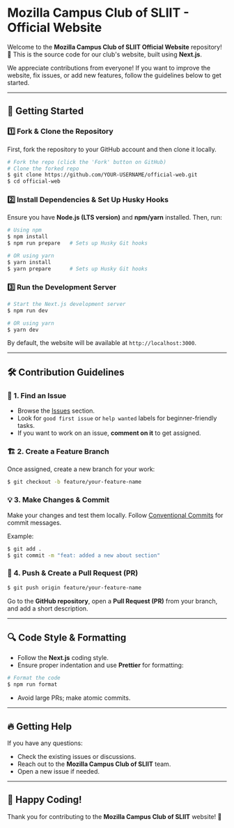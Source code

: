 # Mozilla Campus Club of SLIIT - Official Website

Welcome to the **Mozilla Campus Club of SLIIT Official Website** repository! 🚀 This is the source code for our club's website, built using **Next.js**.

We appreciate contributions from everyone! If you want to improve the website, fix issues, or add new features, follow the guidelines below to get started.

---

## 🚀 Getting Started

### 1️⃣ Fork & Clone the Repository

First, fork the repository to your GitHub account and then clone it locally.

```sh
# Fork the repo (click the 'Fork' button on GitHub)
# Clone the forked repo
$ git clone https://github.com/YOUR-USERNAME/official-web.git
$ cd official-web
```

### 2️⃣ Install Dependencies & Set Up Husky Hooks

Ensure you have **Node.js (LTS version)** and **npm/yarn** installed. Then, run:

```sh
# Using npm
$ npm install
$ npm run prepare   # Sets up Husky Git hooks

# OR using yarn
$ yarn install
$ yarn prepare      # Sets up Husky Git hooks
```

### 3️⃣ Run the Development Server

```sh
# Start the Next.js development server
$ npm run dev

# OR using yarn
$ yarn dev
```

By default, the website will be available at `http://localhost:3000`.

---

## 🛠 Contribution Guidelines

### 🔖 1. Find an Issue

- Browse the [Issues](https://github.com/Mozilla-Campus-Club-of-SLIIT/official-web/issues) section.
- Look for `good first issue` or `help wanted` labels for beginner-friendly tasks.
- If you want to work on an issue, **comment on it** to get assigned.

### 🏗 2. Create a Feature Branch

Once assigned, create a new branch for your work:

```sh
$ git checkout -b feature/your-feature-name
```

### 💡 3. Make Changes & Commit

Make your changes and test them locally. Follow [Conventional Commits](https://www.conventionalcommits.org/) for commit messages.

Example:

```sh
$ git add .
$ git commit -m "feat: added a new about section"
```

### 📌 4. Push & Create a Pull Request (PR)

```sh
$ git push origin feature/your-feature-name
```

Go to the **GitHub repository**, open a **Pull Request (PR)** from your branch, and add a short description.

---

## 🔍 Code Style & Formatting

- Follow the **Next.js** coding style.
- Ensure proper indentation and use **Prettier** for formatting:

```sh
# Format the code
$ npm run format
```

- Avoid large PRs; make atomic commits.

---

## 🔥 Getting Help

If you have any questions:

- Check the existing issues or discussions.
- Reach out to the **Mozilla Campus Club of SLIIT** team.
- Open a new issue if needed.

---

## 🎉 Happy Coding!

Thank you for contributing to the **Mozilla Campus Club of SLIIT** website! 🙌
